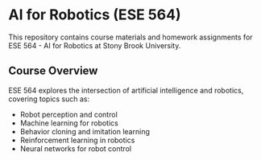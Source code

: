 # AI for Robotics (ESE 564)

This repository contains course materials and homework assignments for ESE 564 - AI for Robotics at Stony Brook University.

## Course Overview

ESE 564 explores the intersection of artificial intelligence and robotics, covering topics such as:
- Robot perception and control
- Machine learning for robotics
- Behavior cloning and imitation learning
- Reinforcement learning in robotics
- Neural networks for robot control
